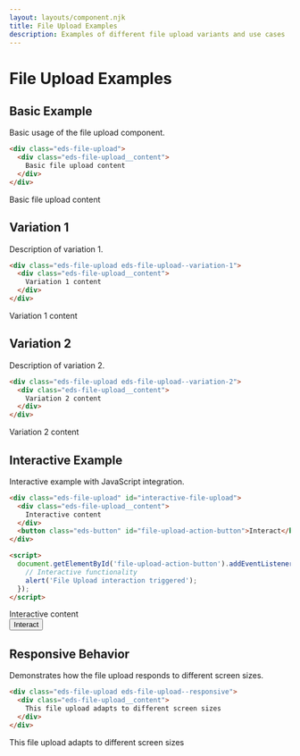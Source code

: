 ```yaml
---
layout: layouts/component.njk
title: File Upload Examples
description: Examples of different file upload variants and use cases
---
```


# File Upload Examples

## Basic Example

Basic usage of the file upload component.

```html
<div class="eds-file-upload">
  <div class="eds-file-upload__content">
    Basic file upload content
  </div>
</div>
```

<div class="example-preview">
  <div class="eds-file-upload">
    <div class="eds-file-upload__content">
      Basic file upload content
    </div>
  </div>
</div>

## Variation 1

Description of variation 1.

```html
<div class="eds-file-upload eds-file-upload--variation-1">
  <div class="eds-file-upload__content">
    Variation 1 content
  </div>
</div>
```

<div class="example-preview">
  <div class="eds-file-upload eds-file-upload--variation-1">
    <div class="eds-file-upload__content">
      Variation 1 content
    </div>
  </div>
</div>

## Variation 2

Description of variation 2.

```html
<div class="eds-file-upload eds-file-upload--variation-2">
  <div class="eds-file-upload__content">
    Variation 2 content
  </div>
</div>
```

<div class="example-preview">
  <div class="eds-file-upload eds-file-upload--variation-2">
    <div class="eds-file-upload__content">
      Variation 2 content
    </div>
  </div>
</div>

## Interactive Example

Interactive example with JavaScript integration.

```html
<div class="eds-file-upload" id="interactive-file-upload">
  <div class="eds-file-upload__content">
    Interactive content
  </div>
  <button class="eds-button" id="file-upload-action-button">Interact</button>
</div>

<script>
  document.getElementById('file-upload-action-button').addEventListener('click', function() {
    // Interactive functionality
    alert('File Upload interaction triggered');
  });
</script>
```

<div class="example-preview">
  <div class="eds-file-upload" id="interactive-file-upload">
    <div class="eds-file-upload__content">
      Interactive content
    </div>
    <button class="eds-button" id="file-upload-action-button">Interact</button>
  </div>
</div>

## Responsive Behavior

Demonstrates how the file upload responds to different screen sizes.

```html
<div class="eds-file-upload eds-file-upload--responsive">
  <div class="eds-file-upload__content">
    This file upload adapts to different screen sizes
  </div>
</div>
```

<div class="example-preview">
  <div class="eds-file-upload eds-file-upload--responsive">
    <div class="eds-file-upload__content">
      This file upload adapts to different screen sizes
    </div>
  </div>
</div>
